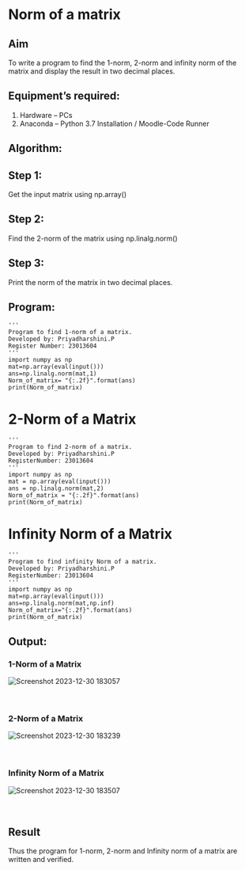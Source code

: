 # Norm of a matrix
## Aim
To write a program to find the 1-norm, 2-norm and infinity norm of the matrix and display the result in two decimal places.
## Equipment’s required:
1.	Hardware – PCs
2.	Anaconda – Python 3.7 Installation / Moodle-Code Runner
## Algorithm:
## Step 1:
Get the input matrix using np.array()   
## Step 2:
Find the 2-norm of the matrix using np.linalg.norm()
## Step 3:
Print the norm of the matrix in two decimal places.
## Program:
```
'''
Program to find 1-norm of a matrix.
Developed by: Priyadharshini.P
Register Number: 23013604
'''
import numpy as np
mat=np.array(eval(input()))
ans=np.linalg.norm(mat,1)
Norm_of_matrix= "{:.2f}".format(ans)
print(Norm_of_matrix)
```

# 2-Norm of a Matrix
```
'''
Program to find 2-norm of a matrix.
Developed by: Priyadharshini.P
RegisterNumber: 23013604
'''
import numpy as np
mat = np.array(eval(input()))
ans = np.linalg.norm(mat,2)
Norm_of_matrix = "{:.2f}".format(ans)
print(Norm_of_matrix)
```
# Infinity Norm of a Matrix
```
'''
Program to find infinity Norm of a matrix.
Developed by: Priyadharshini.P
RegisterNumber: 23013604
'''
import numpy as np
mat=np.array(eval(input()))
ans=np.linalg.norm(mat,np.inf)
Norm_of_matrix="{:.2f}".format(ans)
print(Norm_of_matrix)
```
## Output:
### 1-Norm of a Matrix
![Screenshot 2023-12-30 183057](https://github.com/priyadharshini210/Norm-of-a-matrix/assets/148514638/4e64fb43-a71a-430c-8ed9-f74e36dae2eb)
<br>
<br>
<br>

### 2-Norm of a Matrix
![Screenshot 2023-12-30 183239](https://github.com/priyadharshini210/Norm-of-a-matrix/assets/148514638/ce2174f2-70d4-4c0c-94c0-6fc93f182058)
<br>
<br>
<br>

### Infinity Norm of a Matrix
![Screenshot 2023-12-30 183507](https://github.com/priyadharshini210/Norm-of-a-matrix/assets/148514638/a532e017-055c-4da7-a056-4933912a771f)
<br>
<br>
<br>

## Result
Thus the program for 1-norm, 2-norm and Infinity norm of a matrix are written and verified.
